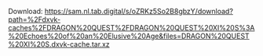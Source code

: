 Download: https://sam.nl.tab.digital/s/oZRKz5So2B8gbzY/download?path=%2Fdxvk-caches%2FDRAGON%20QUEST%2FDRAGON%20QUEST%20XI%20S%3A%20Echoes%20of%20an%20Elusive%20Age&files=DRAGON%20QUEST%20XI%20S.dxvk-cache.tar.xz

